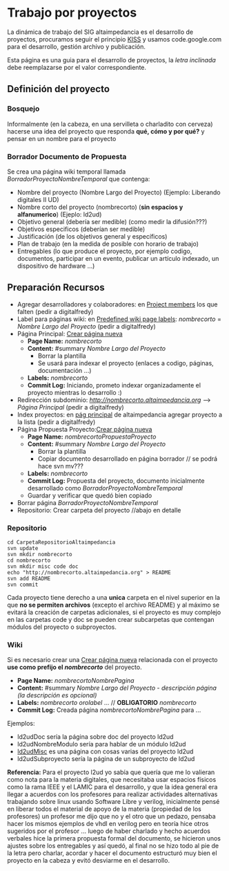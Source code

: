 # Trabajo por proyectos #
La dinámica de trabajo del SIG altaimpedancia es el desarrollo de proyectos, procuramos seguir el principio [KISS](http://es.wikipedia.org/wiki/Principio_KISS) y usamos code.google.com para el desarrollo, gestión archivo y publicación.

Esta página es una guia para el desarrollo de proyectos, la _letra inclinada_ debe reemplazarse por el valor correspondiente.

## Definición del proyecto ##
### Bosquejo ###
Informalmente (en la cabeza, en una servilleta o charladito con cerveza) hacerse una idea del proyecto que responda **qué, cómo y por qué?** y pensar en un nombre para el proyecto

### Borrador Documento de Propuesta ###
Se crea una página wiki temporal llamada _BorradorProyectoNombreTemporal_  que contenga:
  * Nombre del proyecto (Nombre Largo del Proyecto) (Ejemplo: Liberando digitales II UD)
  * Nombre corto del proyecto (nombrecorto) (**sin espacios y alfanumerico**) (Ejeplo: ld2ud)
  * Objetivo general (debería ser medible) (como medir la difusión???)
  * Objetivos especificos (deberían ser medible)
  * Justificación (de los objetivos general y específicos)
  * Plan de trabajo (en la medida de posible con horario de trabajo)
  * Entregables (lo que produce el proyecto, por ejemplo codigo, documentos, participar en un evento, publicar un artículo indexado, un dispositivo de hardware ...)

## Preparación Recursos ##
  * Agregar desarrolladores y colaboradores: en [Project members](http://code.google.com/p/altaimpedancia/adminMembers) los que falten (pedir a digitalfredy)
  * Label para páginas wiki: en [Predefined wiki page labels](http://code.google.com/p/altaimpedancia/adminWiki): _nombrecorto_ = _Nombre Largo del Proyecto_  (pedir a digitalfredy)
  * Página Principal: [Crear página nueva](http://code.google.com/p/altaimpedancia/w/edit)
    * **Page Name:** _nombrecorto_
    * **Content:** #summary  _Nombre Largo del Proyecto_
      * Borrar la plantilla
      * Se usará para indexar el proyecto (enlaces a codigo, páginas, documentación ...)
    * **Labels:** _nombrecorto_
    * **Commit Log:** Iniciando, prometo indexar organizadamente el proyecto mientras lo desarrollo :)
  * Redirección subdominio: _http://nombrecorto.altaimpedancia.org_ --> _Página Principal_ (pedir a digitalfredy)
  * Index proyectos: en [pág principal](http://altaimpedancia.org) de altaimpedancia agregar proyecto a la lista  (pedir a digitalfredy)
  * Página Propuesta Proyecto:[Crear página nueva](http://code.google.com/p/altaimpedancia/w/edit)
    * **Page Name:** _nombrecortoPropuestaProyecto_
    * **Content:** #summary  _Nombre Largo del Proyecto_
      * Borrar la plantilla
      * Copiar documento desarrollado en página borrador    // se podrá hace svn mv???
    * **Labels:** _nombrecorto_
    * **Commit Log:** Propuesta del proyecto, documento inicialmente desarrollado como _BorradorProyectoNombreTemporal_
    * Guardar y verificar que quedó bien copiado
  * Borrar página _BorradorProyectoNombreTemporal_
  * Repositorio: Crear carpeta del proyecto    //abajo en detalle


### Repositorio ###
```
cd CarpetaRepositorioAltaimpedancia
svn update
svn mkdir nombrecorto
cd nombrecorto
svn mkdir misc code doc
echo "http://nombrecorto.altaimpedancia.org" > README
svn add README
svn commit
```

Cada proyecto tiene derecho a una **unica** carpeta en el nivel superior en la que **no se permiten archivos** (excepto el archivo README) y al máximo se evitará la creación de carpetas adicionales, si el proyecto es muy complejo en las carpetas code y doc se pueden crear subcarpetas que contengan módulos del proyecto o subproyectos.

### Wiki ###

Si es necesario crear una [Crear página nueva](http://code.google.com/p/altaimpedancia/w/edit) relacionada con el proyecto **use como prefijo el _nombrecorto_** del proyecto.
  * **Page Name:** _nombrecortoNombrePagina_
  * **Content:** #summary  _Nombre Largo del Proyecto_ - _descripción página (la descripción es opcional)_
  * **Labels:** _nombrecorto_ _orolabel_ ...      // **OBLIGATORIO** _nombrecorto_
  * **Commit Log:** Creada página _nombrecortoNombrePagina_ para ...

Ejemplos:
  * ld2udDoc sería la página sobre doc del proyecto ld2ud
  * ld2udNombreModulo sería para hablar de un módulo ld2ud
  * [ld2udMisc](ld2udMisc.md) es una página con cosas varias del proyecto ld2ud
  * ld2udSubproyecto sería la página de un subproyecto de  ld2ud



**Referencia:** Para el proyecto l2ud yo sabía que quería que me lo valieran como nota para la materia digitales, que necesitaba usar espacios físicos como la rama IEEE y el LAMIC para el desarrollo, y que la idea general era llegar a acuerdos con los profesores para realizar actividades alternativas trabajando sobre linux usando Software Libre y verilog, inicialmente pensé en liberar todos el material de apoyo de la materia (propiedad de los profesores) un profesor me dijo que no y el otro que un pedazo, pensaba hacer los mismos ejemplos de vhdl en verilog pero en teoría hice otros sugeridos por el profesor ... luego de haber charlado y hecho acuerdos verbales hice la primera propuesta formal del documento, se hicieron unos ajustes sobre los entregables y así quedó, al final no se hizo todo al pie de la letra pero charlar, acordar y hacer el documento estructuró muy bien el proyecto en la cabeza y evitó desviarme en el desarrollo.